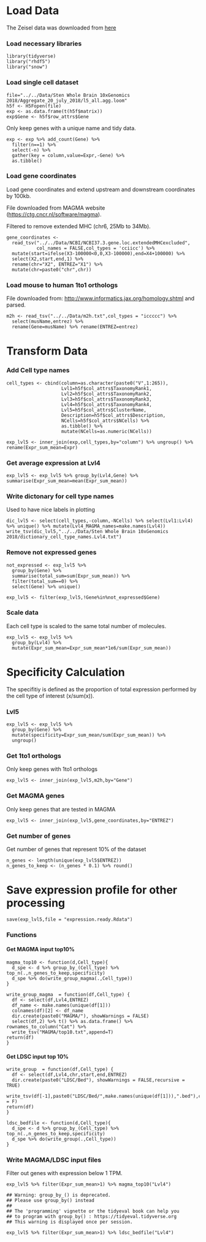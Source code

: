 Load Data
=========

The Zeisel data was downloaded from
[here](http://mousebrain.org/downloads.html)

### Load necessary libraries

    library(tidyverse)
    library("rhdf5")
    library("snow")

### Load single cell dataset

    file="../../Data/Sten Whole Brain 10xGenomics 2018/Aggregate_20_july_2018/l5_all.agg.loom"
    h5f <- H5Fopen(file)
    exp <- as.data.frame(t(h5f$matrix))
    exp$Gene <- h5f$row_attrs$Gene

Only keep genes with a unique name and tidy data.

    exp <- exp %>% add_count(Gene) %>% 
      filter(n==1) %>%
      select(-n) %>%
      gather(key = column,value=Expr,-Gene) %>%
      as.tibble()

### Load gene coordinates

Load gene coordinates and extend upstream and downstream coordinates by
100kb.

File downloaded from MAGMA website
(<a href="https://ctg.cncr.nl/software/magma" class="uri">https://ctg.cncr.nl/software/magma</a>).

Filtered to remove extended MHC (chr6, 25Mb to 34Mb).

    gene_coordinates <- 
      read_tsv("../../Data/NCBI/NCBI37.3.gene.loc.extendedMHCexcluded",
               col_names = FALSE,col_types = 'cciicc') %>%
      mutate(start=ifelse(X3-100000<0,0,X3-100000),end=X4+100000) %>%
      select(X2,start,end,1) %>% 
      rename(chr="X2", ENTREZ="X1") %>% 
      mutate(chr=paste0("chr",chr))

### Load mouse to human 1to1 orthologs

File downloaded from:
<a href="http://www.informatics.jax.org/homology.shtml" class="uri">http://www.informatics.jax.org/homology.shtml</a>
and parsed.

    m2h <- read_tsv("../../Data/m2h.txt",col_types = "iccccc") %>% 
      select(musName,entrez) %>%
      rename(Gene=musName) %>% rename(ENTREZ=entrez)

Transform Data
==============

### Add Cell type names

    cell_types <- cbind(column=as.character(paste0("V",1:265)),
                        Lvl1=h5f$col_attrs$TaxonomyRank1,
                        Lvl2=h5f$col_attrs$TaxonomyRank2,
                        Lvl3=h5f$col_attrs$TaxonomyRank3,
                        Lvl4=h5f$col_attrs$TaxonomyRank4,
                        Lvl5=h5f$col_attrs$ClusterName,
                        Description=h5f$col_attrs$Description,
                        NCells=h5f$col_attrs$NCells) %>%  
                        as.tibble() %>%
                        mutate(NCells=as.numeric(NCells))

    exp_lvl5 <- inner_join(exp,cell_types,by="column") %>% ungroup() %>% rename(Expr_sum_mean=Expr)

### Get average expression at Lvl4

    exp_lvl5 <- exp_lvl5 %>% group_by(Lvl4,Gene) %>% summarise(Expr_sum_mean=mean(Expr_sum_mean))

### Write dictonary for cell type names

Used to have nice labels in plotting

    dic_lvl5 <- select(cell_types,-column,-NCells) %>% select(Lvl1:Lvl4) %>% unique() %>% mutate(Lvl4_MAGMA_names=make.names(Lvl4)) 
    write_tsv(dic_lvl5,"../../Data/Sten Whole Brain 10xGenomics 2018/dictionary_cell_type_names.Lvl4.txt")

### Remove not expressed genes

    not_expressed <- exp_lvl5 %>% 
      group_by(Gene) %>% 
      summarise(total_sum=sum(Expr_sum_mean)) %>% 
      filter(total_sum==0) %>% 
      select(Gene) %>% unique() 

    exp_lvl5 <- filter(exp_lvl5,!Gene%in%not_expressed$Gene)

### Scale data

Each cell type is scaled to the same total number of molecules.

    exp_lvl5 <- exp_lvl5 %>% 
      group_by(Lvl4) %>% 
      mutate(Expr_sum_mean=Expr_sum_mean*1e6/sum(Expr_sum_mean))

Specificity Calculation
=======================

The specifitiy is defined as the proportion of total expression
performed by the cell type of interest (x/sum(x)).

### Lvl5

    exp_lvl5 <- exp_lvl5 %>% 
      group_by(Gene) %>% 
      mutate(specificity=Expr_sum_mean/sum(Expr_sum_mean)) %>% 
      ungroup()

### Get 1to1 orthologs

Only keep genes with 1to1 orthologs

    exp_lvl5 <- inner_join(exp_lvl5,m2h,by="Gene")

### Get MAGMA genes

Only keep genes that are tested in MAGMA

    exp_lvl5 <- inner_join(exp_lvl5,gene_coordinates,by="ENTREZ")

### Get number of genes

Get number of genes that represent 10% of the dataset

    n_genes <- length(unique(exp_lvl5$ENTREZ))
    n_genes_to_keep <- (n_genes * 0.1) %>% round()

Save expression profile for other processing
============================================

    save(exp_lvl5,file = "expression.ready.Rdata")

### Functions

#### Get MAGMA input top10%

    magma_top10 <- function(d,Cell_type){
      d_spe <- d %>% group_by_(Cell_type) %>% top_n(.,n_genes_to_keep,specificity) 
      d_spe %>% do(write_group_magma(.,Cell_type))
    }

    write_group_magma  = function(df,Cell_type) {
      df <- select(df,Lvl4,ENTREZ)
      df_name <- make.names(unique(df[1]))
      colnames(df)[2] <- df_name  
      dir.create(paste0("MAGMA/"), showWarnings = FALSE)
      select(df,2) %>% t() %>% as.data.frame() %>% rownames_to_column("Cat") %>%
      write_tsv("MAGMA/top10.txt",append=T)
    return(df)
    }

#### Get LDSC input top 10%

    write_group  = function(df,Cell_type) {
      df <- select(df,Lvl4,chr,start,end,ENTREZ)
      dir.create(paste0("LDSC/Bed"), showWarnings = FALSE,recursive = TRUE)
      write_tsv(df[-1],paste0("LDSC/Bed/",make.names(unique(df[1])),".bed"),col_names = F)
    return(df)
    }

    ldsc_bedfile <- function(d,Cell_type){
      d_spe <- d %>% group_by_(Cell_type) %>% top_n(.,n_genes_to_keep,specificity) 
      d_spe %>% do(write_group(.,Cell_type))
    }

### Write MAGMA/LDSC input files

Filter out genes with expression below 1 TPM.

    exp_lvl5 %>% filter(Expr_sum_mean>1) %>% magma_top10("Lvl4")

    ## Warning: group_by_() is deprecated. 
    ## Please use group_by() instead
    ## 
    ## The 'programming' vignette or the tidyeval book can help you
    ## to program with group_by() : https://tidyeval.tidyverse.org
    ## This warning is displayed once per session.

    exp_lvl5 %>% filter(Expr_sum_mean>1) %>% ldsc_bedfile("Lvl4")
